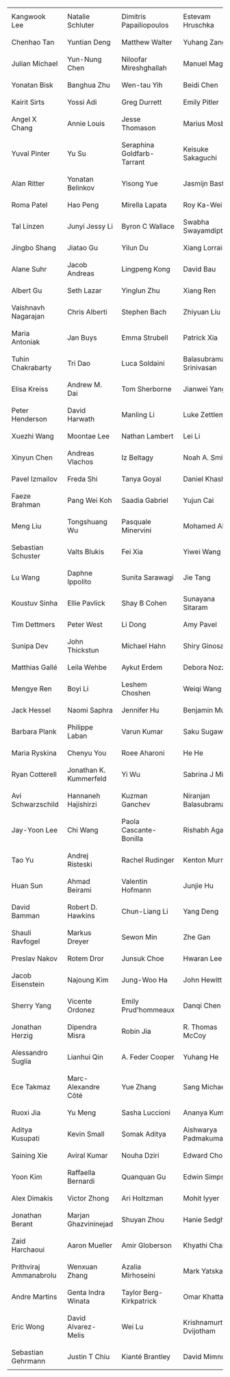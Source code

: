 <style>
  td, th {
    padding: 10px; /* Adjust the padding as needed */
  }
</style>

<br />

<table>
<tr> <td> Kangwook Lee </td> <td> Natalie Schluter </td>  <td> Dimitris Papailiopoulos </td>  <td> Estevam Hruschka </td> </tr> 
<tr> <td> Chenhao Tan </td>  <td> Yuntian Deng </td>   <td> Matthew Walter </td>   <td> Yuhang Zang </td> </tr>
<tr> <td> Julian Michael </td>   <td> Yun-Nung Chen </td>   <td> Niloofar Mireshghallah </td>   <td> Manuel Mager </td> </tr>
<tr> <td> Yonatan Bisk </td>  <td> Banghua Zhu </td>  <td> Wen-tau Yih </td>  <td> Beidi Chen </td> </tr>
<tr> <td> Kairit Sirts </td>  <td> Yossi Adi </td>  <td> Greg Durrett </td>  <td> Emily Pitler </td> </tr> 
<tr> <td> Angel X Chang </td>  <td> Annie Louis </td>  <td> Jesse Thomason </td>  <td> Marius Mosbach </td></tr> 
<tr> <td> Yuval Pinter </td>   <td> Yu Su </td>  <td> Seraphina Goldfarb-Tarrant </td>  <td> Keisuke Sakaguchi </td> </tr>
<tr> <td> Alan Ritter </td>  <td> Yonatan Belinkov </td>  <td> Yisong Yue </td>  <td> Jasmijn Bastings </td> </tr> 
<tr> <td> Roma Patel </td>  <td> Hao Peng </td>  <td> Mirella Lapata </td>  <td> Roy Ka-Wei Lee </td> </tr> 
<tr> <td> Tal Linzen </td>  <td> Junyi Jessy Li </td>  <td> Byron C Wallace </td>  <td> Swabha Swayamdipta </td></tr> 
<tr> <td> Jingbo Shang </td>  <td> Jiatao Gu </td>  <td> Yilun Du </td>  <td> Xiang Lorraine Li </td> </tr> 
<tr> <td> Alane Suhr </td>  <td> Jacob Andreas </td>  <td> Lingpeng Kong </td>  <td> David Bau </td> </tr> 
<tr> <td> Albert Gu </td>  <td> Seth Lazar </td>  <td> Yinglun Zhu </td>  <td> Xiang Ren </td> </tr> 
<tr> <td> Vaishnavh Nagarajan </td>  <td> Chris Alberti </td>  <td> Stephen Bach </td>  <td> Zhiyuan Liu </td> </tr> 
<tr> <td> Maria Antoniak </td>  <td> Jan Buys </td>  <td> Emma Strubell </td>  <td> Patrick Xia </td> </tr> 
<tr> <td> Tuhin Chakrabarty </td>  <td> Tri Dao </td>  <td> Luca Soldaini </td>  <td> Balasubramaniam Srinivasan </td></tr> 
<tr> <td> Elisa Kreiss </td>  <td> Andrew M. Dai </td>  <td> Tom Sherborne </td>  <td> Jianwei Yang </td> </tr> 
<tr> <td> Peter Henderson </td>   <td> David Harwath </td>  <td> Manling Li </td>  <td> Luke Zettlemoyer </td> </tr> 
<tr> <td> Xuezhi Wang </td>  <td> Moontae Lee </td>  <td> Nathan Lambert </td>  <td> Lei Li </td> </tr> 
<tr> <td> Xinyun Chen </td>  <td> Andreas Vlachos </td>  <td> Iz Beltagy </td>  <td> Noah A. Smith </td> </tr> 
<tr> <td> Pavel Izmailov </td>  <td> Freda Shi </td>  <td> Tanya Goyal </td>  <td> Daniel Khashabi </td> </tr> 
<tr> <td> Faeze Brahman </td>   <td> Pang Wei Koh </td>  <td> Saadia Gabriel </td>  <td> Yujun Cai </td> </tr> 
<tr> <td> Meng Liu </td>   <td> Tongshuang Wu </td>  <td> Pasquale Minervini </td>  <td> Mohamed Ahmed </td> </tr> 
<tr> <td> Sebastian Schuster </td>   <td> Valts Blukis </td>  <td> Fei Xia </td>  <td> Yiwei Wang </td> </tr> 
<tr> <td> Lu Wang </td>   <td> Daphne Ippolito </td>  <td> Sunita Sarawagi </td>  <td> Jie Tang </td> </tr> 
<tr> <td> Koustuv Sinha </td>  <td> Ellie Pavlick </td>  <td> Shay B Cohen </td>  <td> Sunayana Sitaram </td> </tr> 
<tr> <td> Tim Dettmers </td>  <td> Peter West </td>  <td> Li Dong </td>  <td> Amy Pavel </td> </tr> 
<tr> <td> Sunipa Dev </td>  <td> John Thickstun </td>  <td> Michael Hahn </td>  <td> Shiry Ginosar </td> </tr> 
<tr> <td> Matthias Gallé </td>  <td> Leila Wehbe </td>  <td> Aykut Erdem </td>  <td> Debora Nozza </td> </tr> 
<tr> <td> Mengye Ren </td>  <td> Boyi Li </td>  <td> Leshem Choshen </td>  <td> Weiqi Wang </td> </tr> 
<tr> <td> Jack Hessel </td>  <td> Naomi Saphra </td>  <td> Jennifer Hu </td>  <td> Benjamin Muller </td> </tr> 
<tr> <td> Barbara Plank </td>  <td> Philippe Laban </td>  <td> Varun Kumar </td>  <td> Saku Sugawara </td> </tr> 
<tr> <td> Maria Ryskina </td>  <td> Chenyu You </td>  <td> Roee Aharoni </td>  <td> He He </td> </tr> 
<tr> <td> Ryan Cotterell </td>  <td> Jonathan K. Kummerfeld </td>  <td> Yi Wu </td>  <td> Sabrina J Mielke </td> </tr> 
<tr> <td> Avi Schwarzschild </td>  <td> Hannaneh Hajishirzi </td>  <td> Kuzman Ganchev </td>  <td> Niranjan Balasubramanian </td> </tr> 
<tr> <td> Jay-Yoon Lee </td>  <td> Chi Wang </td>  <td> Paola Cascante-Bonilla </td>  <td> Rishabh Agarwal </td> </tr> 
<tr> <td> Tao Yu </td>  <td> Andrej Risteski </td>  <td> Rachel Rudinger </td>  <td> Kenton Murray </td> </tr> 
<tr> <td> Huan Sun </td>  <td> Ahmad Beirami </td>  <td> Valentin Hofmann </td>  <td> Junjie Hu </td> </tr> 
<tr> <td> David Bamman </td>  <td> Robert D. Hawkins </td>  <td> Chun-Liang Li </td>  <td> Yang Deng </td> </tr> 
<tr> <td> Shauli Ravfogel </td>  <td> Markus Dreyer </td>  <td> Sewon Min </td>  <td> Zhe Gan </td> </tr> 
<tr> <td> Preslav Nakov </td>  <td> Rotem Dror </td>  <td> Junsuk Choe </td>  <td> Hwaran Lee </td> </tr> 
<tr> <td> Jacob Eisenstein </td>  <td> Najoung Kim </td>  <td> Jung-Woo Ha </td>  <td> John Hewitt </td> </tr> 
<tr> <td> Sherry Yang </td>  <td> Vicente Ordonez </td>  <td> Emily Prud'hommeaux </td>  <td> Danqi Chen </td> </tr> 
<tr> <td> Jonathan Herzig </td>  <td> Dipendra Misra </td>  <td> Robin Jia </td>  <td> R. Thomas McCoy </td> </tr> 
<tr> <td> Alessandro Suglia </td>  <td> Lianhui Qin </td>  <td> A. Feder Cooper </td>  <td> Yuhang He </td> </tr> 
<tr> <td> Ece Takmaz </td>  <td> Marc-Alexandre Côté </td>  <td> Yue Zhang </td>  <td> Sang Michael Xie </td> </tr> 
<tr> <td> Ruoxi Jia </td>  <td> Yu Meng </td>  <td> Sasha Luccioni </td>  <td> Ananya Kumar </td> </tr> 
<tr> <td> Aditya Kusupati </td>  <td> Kevin Small </td>  <td> Somak Aditya </td>  <td> Aishwarya Padmakumar </td> </tr> 
<tr> <td> Saining Xie </td>  <td> Aviral Kumar </td>  <td> Nouha Dziri </td>  <td> Edward Choi </td> </tr> 
<tr> <td> Yoon Kim </td>  <td> Raffaella Bernardi </td>  <td> Quanquan Gu </td>  <td> Edwin Simpson </td> </tr> 
<tr> <td> Alex Dimakis </td>  <td> Victor Zhong </td>  <td> Ari Holtzman </td>  <td> Mohit Iyyer </td> </tr> 
<tr> <td> Jonathan Berant </td>  <td> Marjan Ghazvininejad </td>  <td> Shuyan Zhou </td>  <td> Hanie Sedghi </td> </tr> 
<tr> <td> Zaid Harchaoui </td>  <td> Aaron Mueller </td>  <td> Amir Globerson </td>  <td> Khyathi Chandu </td> </tr> 
<tr> <td> Prithviraj Ammanabrolu </td>  <td> Wenxuan Zhang </td>  <td> Azalia Mirhoseini </td>  <td> Mark Yatskar </td> </tr> 
<tr> <td> Andre Martins </td>  <td> Genta Indra Winata </td>  <td> Taylor Berg-Kirkpatrick </td>  <td> Omar Khattab </td> </tr> 
<tr> <td> Eric Wong </td>  <td> David Alvarez-Melis </td>  <td> Wei Lu </td>  <td> Krishnamurthy Dj Dvijotham </td> </tr> 
<tr> <td> Sebastian Gehrmann </td>  <td> Justin T Chiu </td>  <td> Kianté Brantley </td>  <td> David Mimno </td> </tr> 
</table>
</div>